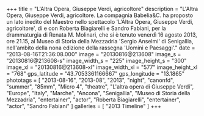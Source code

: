 +++
title = "L'Altra Opera, Giuseppe Verdi, agricoltore"
description = "L'Altra Opera, Giuseppe Verdi, agricoltore. La compagnia Babelia&C. ha proposto un lato inedito del Maestro nello spettacolo 'L’Altra Opera, Giuseppe Verdi, agricoltore', di e con Roberta Biagiarelli e Sandro Fabiani, per la drammaturgia di Renata M. Molinari, che si è tenuto venerdì 16 agosto 2013, ore 21.15, al Museo di Storia della Mezzadria 'Sergio Anselmi' di Senigallia, nell'ambito della nona edizione della rassegna 'Uomini e Paesaggi'."
date = "2013-08-16T21:36:08.000"
image = "20130816@213608"
image_s = "20130816@213608-s"
image_width_s = "225"
image_height_s = "300"
image_xl = "20130816@213608-xl"
image_width_xl = "577"
image_height_xl = "768"
gps_latitude = "43.7053361166667"
gps_longitude = "13.1865"
phototags = [ "2013-08-16", "2013-08", "2013", "night", "canonfd", "summer", "85mm", "Micro 4", "theatre", "L'altra opera di Giuseppe Verdi", "Europe", "Italy", "Marche", "Ancona", "Senigallia", "Museo di Storia della Mezzadria", "entertainer", "actor", "Roberta Biagiarelli", "entertainer", "actor", "Sandro Fabiani" ]
galleries = [ "2013 Timeline" ]
+++
